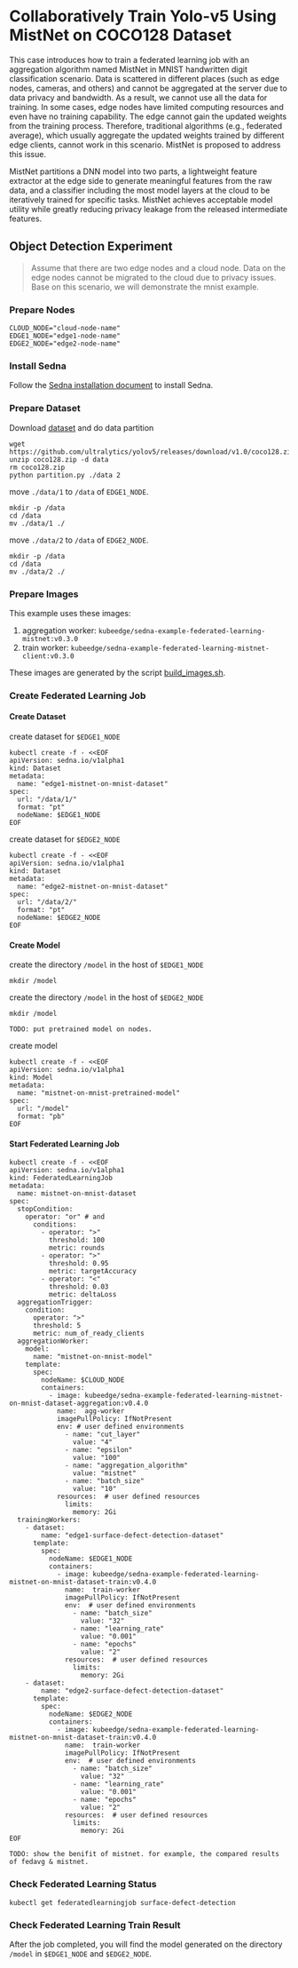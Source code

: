 # Collaboratively Train Yolo-v5 Using MistNet on COCO128 Dataset
This case introduces how to train a federated learning job with an aggregation algorithm named MistNet in MNIST handwritten digit classification scenario. Data is scattered in different places (such as edge nodes, cameras, and others) and cannot be aggregated at the server due to data privacy and bandwidth. As a result, we cannot use all the data for training. In some cases, edge nodes have limited computing resources and even have no training capability. The edge cannot gain the updated weights from the training process. Therefore, traditional algorithms (e.g., federated average), which usually aggregate the updated weights trained by different edge clients, cannot work in this scenario. MistNet is proposed to address this issue. 

 MistNet partitions a DNN model into two parts, a lightweight feature extractor at the edge side to generate meaningful features from the raw data, and a classifier including the most model layers at the cloud to be iteratively trained for specific tasks. MistNet achieves acceptable model utility while greatly reducing privacy leakage from the released intermediate features. 


## Object Detection Experiment
> Assume that there are two edge nodes and a cloud node. Data on the edge nodes cannot be migrated to the cloud due to privacy issues.
> Base on this scenario, we will demonstrate the mnist example.

### Prepare Nodes
```
CLOUD_NODE="cloud-node-name"
EDGE1_NODE="edge1-node-name"
EDGE2_NODE="edge2-node-name"
```

### Install Sedna

Follow the [Sedna installation document](/docs/setup/install.md) to install Sedna.
 
### Prepare Dataset

Download [dataset](https://github.com/ultralytics/yolov5/releases/download/v1.0/coco128.zip) and do data partition
```
wget https://github.com/ultralytics/yolov5/releases/download/v1.0/coco128.zip
unzip coco128.zip -d data
rm coco128.zip
python partition.py ./data 2
```

move ```./data/1``` to `/data` of ```EDGE1_NODE```.  
```
mkdir -p /data
cd /data
mv ./data/1 ./
```

move ```./data/2``` to `/data` of ```EDGE2_NODE```.
```
mkdir -p /data
cd /data
mv ./data/2 ./
```

### Prepare Images
This example uses these images:
1. aggregation worker: ```kubeedge/sedna-example-federated-learning-mistnet:v0.3.0```
2. train worker: ```kubeedge/sedna-example-federated-learning-mistnet-client:v0.3.0```

These images are generated by the script [build_images.sh](/examples/build_image.sh).

### Create Federated Learning Job 

#### Create Dataset

create dataset for `$EDGE1_NODE`
```n
kubectl create -f - <<EOF
apiVersion: sedna.io/v1alpha1
kind: Dataset
metadata:
  name: "edge1-mistnet-on-mnist-dataset"
spec:
  url: "/data/1/"
  format: "pt"
  nodeName: $EDGE1_NODE
EOF
```

create dataset for `$EDGE2_NODE`
```
kubectl create -f - <<EOF
apiVersion: sedna.io/v1alpha1
kind: Dataset
metadata:
  name: "edge2-mistnet-on-mnist-dataset"
spec:
  url: "/data/2/"
  format: "pt"
  nodeName: $EDGE2_NODE
EOF
```

#### Create Model

create the directory `/model` in the host of `$EDGE1_NODE`
```
mkdir /model
```
create the directory `/model` in the host of `$EDGE2_NODE`
```
mkdir /model
```

```
TODO: put pretrained model on nodes.
```

create model
```
kubectl create -f - <<EOF
apiVersion: sedna.io/v1alpha1
kind: Model
metadata:
  name: "mistnet-on-mnist-pretrained-model"
spec:
  url: "/model"
  format: "pb"
EOF
```

#### Start Federated Learning Job

```
kubectl create -f - <<EOF
apiVersion: sedna.io/v1alpha1
kind: FederatedLearningJob
metadata:
  name: mistnet-on-mnist-dataset
spec:
  stopCondition:
    operator: "or" # and
      conditions:
        - operator: ">"
          threshold: 100
          metric: rounds
        - operator: ">"
          threshold: 0.95
          metric: targetAccuracy
        - operator: "<"
          threshold: 0.03
          metric: deltaLoss
  aggregationTrigger:
    condition:
      operator: ">"
      threshold: 5
      metric: num_of_ready_clients
  aggregationWorker:
    model:
      name: "mistnet-on-mnist-model"
    template:
      spec:
        nodeName: $CLOUD_NODE
        containers:
          - image: kubeedge/sedna-example-federated-learning-mistnet-on-mnist-dataset-aggregation:v0.4.0
            name:  agg-worker
            imagePullPolicy: IfNotPresent
            env: # user defined environments
              - name: "cut_layer"
                value: "4"
              - name: "epsilon"
                value: "100"
              - name: "aggregation_algorithm"
                value: "mistnet"
              - name: "batch_size"
                value: "10"
            resources:  # user defined resources
              limits:
                memory: 2Gi
  trainingWorkers:
    - dataset:
        name: "edge1-surface-defect-detection-dataset"
      template:
        spec:
          nodeName: $EDGE1_NODE
          containers:
            - image: kubeedge/sedna-example-federated-learning-mistnet-on-mnist-dataset-train:v0.4.0
              name:  train-worker
              imagePullPolicy: IfNotPresent
              env:  # user defined environments
                - name: "batch_size"
                  value: "32"
                - name: "learning_rate"
                  value: "0.001"
                - name: "epochs"
                  value: "2"
              resources:  # user defined resources
                limits:
                  memory: 2Gi
    - dataset:
        name: "edge2-surface-defect-detection-dataset"
      template:
        spec:
          nodeName: $EDGE2_NODE
          containers:
            - image: kubeedge/sedna-example-federated-learning-mistnet-on-mnist-dataset-train:v0.4.0
              name:  train-worker
              imagePullPolicy: IfNotPresent
              env:  # user defined environments
                - name: "batch_size"
                  value: "32"
                - name: "learning_rate"
                  value: "0.001"
                - name: "epochs"
                  value: "2"
              resources:  # user defined resources
                limits:
                  memory: 2Gi
EOF
```

```
TODO: show the benifit of mistnet. for example, the compared results of fedavg & mistnet.

```

### Check Federated Learning Status

```
kubectl get federatedlearningjob surface-defect-detection
```

### Check Federated Learning Train Result
After the job completed, you will find the model generated on the directory `/model` in `$EDGE1_NODE` and `$EDGE2_NODE`.
